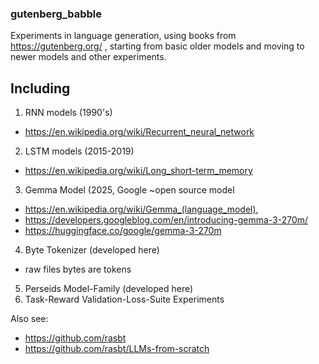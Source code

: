 ### gutenberg_babble

Experiments in language generation, using books from https://gutenberg.org/ ,
starting from basic older models and moving to newer models and other experiments.

## Including
1. RNN models (1990's)
 - https://en.wikipedia.org/wiki/Recurrent_neural_network
2. LSTM models (2015-2019)
 - https://en.wikipedia.org/wiki/Long_short-term_memory
3. Gemma Model (2025, Google ~open source model
 - https://en.wikipedia.org/wiki/Gemma_(language_model),
 - https://developers.googleblog.com/en/introducing-gemma-3-270m/
 - https://huggingface.co/google/gemma-3-270m
4. Byte Tokenizer (developed here)
 - raw files bytes are tokens
5. Perseids Model-Family (developed here)
6. Task-Reward Validation-Loss-Suite Experiments


Also see:
- https://github.com/rasbt
- https://github.com/rasbt/LLMs-from-scratch
